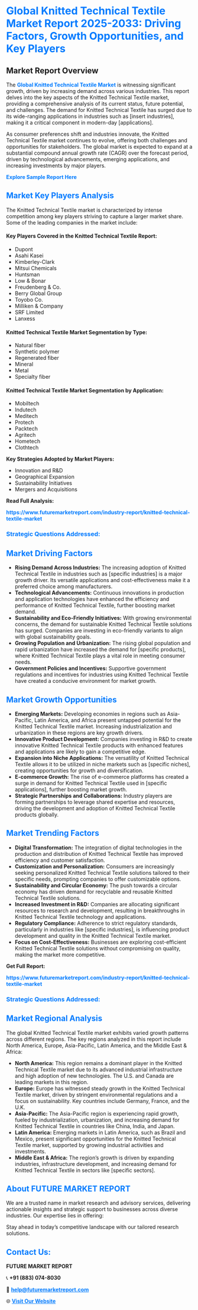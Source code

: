 <h1 style="color: #007BFF;">Global Knitted Technical Textile Market Report 2025-2033: Driving Factors, Growth Opportunities, and Key Players</h1>

<section id="overview">
<h2>Market Report Overview</h2>
<p>The <a href="https://www.futuremarketreport.com/industry-report/knitted-technical-textile-market" style="color: #007BFF; text-decoration: none;"><strong>Global Knitted Technical Textile Market</strong></a> is witnessing significant growth, driven by increasing demand across various industries. This report delves into the key aspects of the Knitted Technical Textile market, providing a comprehensive analysis of its current status, future potential, and challenges. The demand for Knitted Technical Textile has surged due to its wide-ranging applications in industries such as [insert industries], making it a critical component in modern-day [applications].</p>
<p>As consumer preferences shift and industries innovate, the Knitted Technical Textile market continues to evolve, offering both challenges and opportunities for stakeholders. The global market is expected to expand at a substantial compound annual growth rate (CAGR) over the forecast period, driven by technological advancements, emerging applications, and increasing investments by major players.</p>
</section>

<section id="overview">
<p><a href="https://www.futuremarketreport.com/request-sample/reportId=54083" style="color: #007BFF; text-decoration: none;"><strong>Explore Sample Report Here</strong></a></p>
</section>

<section id="key-players">
<h2 style="color: #007BFF;">Market Key Players Analysis</h2>
<p>The Knitted Technical Textile market is characterized by intense competition among key players striving to capture a larger market share. Some of the leading companies in the market include:</p>
<h4>Key Players Covered in the Knitted Technical Textile Report:</h4>
<ul><li>Dupont</li><li>Asahi Kasei</li><li>Kimberley-Clark</li><li>Mitsui Chemicals</li><li>Huntsman</li><li>Low &amp; Bonar</li><li>Freudenberg &amp; Co.</li><li>Berry Global Group</li><li>Toyobo Co.</li><li>Milliken &amp; Company</li><li>SRF Limited</li><li>Lanxess</li></ul>
<h4>Knitted Technical Textile Market Segmentation by Type:</h4>
<ul><li>Natural fiber</li><li>Synthetic polymer</li><li>Regenerated fiber</li><li>Mineral</li><li>Metal</li><li>Specialty fiber</li></ul>

<h4>Knitted Technical Textile Market Segmentation by Application:</h4>
<ul><li>Mobiltech</li><li>Indutech</li><li>Meditech</li><li>Protech</li><li>Packtech</li><li>Agritech</li><li>Hometech</li><li>Clothtech</li></ul>
<p><strong>Key Strategies Adopted by Market Players:</strong></p>
<ul>
<li>Innovation and R&D</li>
<li>Geographical Expansion</li>
<li>Sustainability Initiatives</li>
<li>Mergers and Acquisitions</li>
</ul>
</section>

<section>
<p><strong>Read Full Analysis: </strong></p><a href="https://www.futuremarketreport.com/industry-report/knitted-technical-textile-market" style="color: #007BFF; text-decoration: none;"><strong>https://www.futuremarketreport.com/industry-report/knitted-technical-textile-market</strong></a>
<h3 style="color: #007BFF;">Strategic Questions Addressed:</h3>
</section>

<section id="driving-factors">
<h2 style="color: #007BFF;">Market Driving Factors</h2>
<ul>
<li><strong>Rising Demand Across Industries:</strong> The increasing adoption of Knitted Technical Textile in industries such as [specific industries] is a major growth driver. Its versatile applications and cost-effectiveness make it a preferred choice among manufacturers.</li>
<li><strong>Technological Advancements:</strong> Continuous innovations in production and application technologies have enhanced the efficiency and performance of Knitted Technical Textile, further boosting market demand.</li>
<li><strong>Sustainability and Eco-Friendly Initiatives:</strong> With growing environmental concerns, the demand for sustainable Knitted Technical Textile solutions has surged. Companies are investing in eco-friendly variants to align with global sustainability goals.</li>
<li><strong>Growing Population and Urbanization:</strong> The rising global population and rapid urbanization have increased the demand for [specific products], where Knitted Technical Textile plays a vital role in meeting consumer needs.</li>
<li><strong>Government Policies and Incentives:</strong> Supportive government regulations and incentives for industries using Knitted Technical Textile have created a conducive environment for market growth.</li>
</ul>
</section>

<section id="growth-opportunities">
<h2 style="color: #007BFF;">Market Growth Opportunities</h2>
<ul>
<li><strong>Emerging Markets:</strong> Developing economies in regions such as Asia-Pacific, Latin America, and Africa present untapped potential for the Knitted Technical Textile market. Increasing industrialization and urbanization in these regions are key growth drivers.</li>
<li><strong>Innovative Product Development:</strong> Companies investing in R&D to create innovative Knitted Technical Textile products with enhanced features and applications are likely to gain a competitive edge.</li>
<li><strong>Expansion into Niche Applications:</strong> The versatility of Knitted Technical Textile allows it to be utilized in niche markets such as [specific niches], creating opportunities for growth and diversification.</li>
<li><strong>E-commerce Growth:</strong> The rise of e-commerce platforms has created a surge in demand for Knitted Technical Textile used in [specific applications], further boosting market growth.</li>
<li><strong>Strategic Partnerships and Collaborations:</strong> Industry players are forming partnerships to leverage shared expertise and resources, driving the development and adoption of Knitted Technical Textile products globally.</li>
</ul>
</section>

<section id="trending-factors">
<h2 style="color: #007BFF;">Market Trending Factors</h2>
<ul>
<li><strong>Digital Transformation:</strong> The integration of digital technologies in the production and distribution of Knitted Technical Textile has improved efficiency and customer satisfaction.</li>
<li><strong>Customization and Personalization:</strong> Consumers are increasingly seeking personalized Knitted Technical Textile solutions tailored to their specific needs, prompting companies to offer customizable options.</li>
<li><strong>Sustainability and Circular Economy:</strong> The push towards a circular economy has driven demand for recyclable and reusable Knitted Technical Textile solutions.</li>
<li><strong>Increased Investment in R&D:</strong> Companies are allocating significant resources to research and development, resulting in breakthroughs in Knitted Technical Textile technology and applications.</li>
<li><strong>Regulatory Compliance:</strong> Adherence to strict regulatory standards, particularly in industries like [specific industries], is influencing product development and quality in the Knitted Technical Textile market.</li>
<li><strong>Focus on Cost-Effectiveness:</strong> Businesses are exploring cost-efficient Knitted Technical Textile solutions without compromising on quality, making the market more competitive.</li>
</ul>
</section>

<section>
<p><strong>Get Full Report: </strong></p><a href="https://www.futuremarketreport.com/industry-report/knitted-technical-textile-market" style="color: #007BFF; text-decoration: none;"><strong>https://www.futuremarketreport.com/industry-report/knitted-technical-textile-market</strong></a>
<h3 style="color: #007BFF;">Strategic Questions Addressed:</h3>
</section>


<section id="regional-analysis">
<h2 style="color: #007BFF;">Market Regional Analysis</h2>
<p>The global Knitted Technical Textile market exhibits varied growth patterns across different regions. The key regions analyzed in this report include North America, Europe, Asia-Pacific, Latin America, and the Middle East & Africa:</p>
<ul>
<li><strong>North America:</strong> This region remains a dominant player in the Knitted Technical Textile market due to its advanced industrial infrastructure and high adoption of new technologies. The U.S. and Canada are leading markets in this region.</li>
<li><strong>Europe:</strong> Europe has witnessed steady growth in the Knitted Technical Textile market, driven by stringent environmental regulations and a focus on sustainability. Key countries include Germany, France, and the U.K.</li>
<li><strong>Asia-Pacific:</strong> The Asia-Pacific region is experiencing rapid growth, fueled by industrialization, urbanization, and increasing demand for Knitted Technical Textile in countries like China, India, and Japan.</li>
<li><strong>Latin America:</strong> Emerging markets in Latin America, such as Brazil and Mexico, present significant opportunities for the Knitted Technical Textile market, supported by growing industrial activities and investments.</li>
<li><strong>Middle East & Africa:</strong> The region’s growth is driven by expanding industries, infrastructure development, and increasing demand for Knitted Technical Textile in sectors like [specific sectors].</li>
</ul>
</section>

<footer>
<h2 style="color: #007BFF;">About FUTURE MARKET REPORT</h2>
<p>We are a trusted name in market research and advisory services, delivering actionable insights and strategic support to businesses across diverse industries. Our expertise lies in offering:</p>

<p>Stay ahead in today’s competitive landscape with our tailored research solutions.</p>

<h2 style="color: #007BFF;">Contact Us:</h2>
<p><strong>FUTURE MARKET REPORT</strong></p>
<p>📞 <strong>+91 (883) 074-8030</strong></p>
<p>📧 <strong><a href="mailto:help@futuremarketreport.com" style="color: #007BFF;">help@futuremarketreport.com</a></strong></p>
<p>🌐 <strong><a href="https://www.futuremarketreport.com/" style="color: #007BFF;">Visit Our Website</a></strong></p>
</footer>